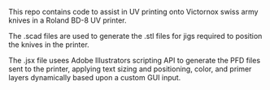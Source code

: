 This repo contains code to assist in UV printing onto Victornox swiss army knives in a Roland BD-8 UV printer.  

The .scad files are used to generate the .stl files for jigs required to position the knives in the printer.

The .jsx file usees Adobe Illustrators scripting API to generate the PFD files sent to the printer, applying text sizing and positioning, color, and primer layers dynamically based upon a custom GUI input.   
